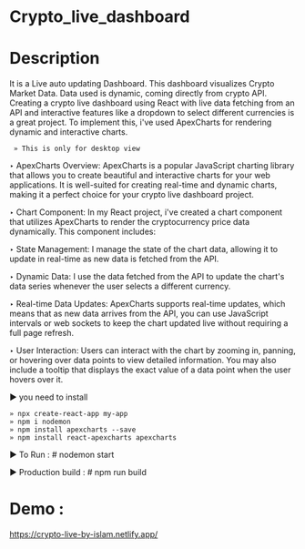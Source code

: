 ﻿# Crypto_live_dashboard
# Description
It is a Live auto updating Dashboard. This dashboard visualizes Crypto Market Data. Data used is dynamic, coming directly from crypto API. 
Creating a crypto live dashboard using React with live data fetching from an API and interactive features like a dropdown to select different currencies is a great project. To implement this, i've used ApexCharts for rendering dynamic and interactive charts. 

     » This is only for desktop view
     
‣ ApexCharts Overview:
ApexCharts is a popular JavaScript charting library that allows you to create beautiful and interactive charts for your web applications. It is well-suited for creating real-time and dynamic charts, making it a perfect choice for your crypto live dashboard project.

‣ Chart Component:
In my React project, i've created a chart component that utilizes ApexCharts to render the cryptocurrency price data dynamically. This component includes:

‣ State Management: I manage the state of the chart data, allowing it to update in real-time as new data is fetched from the API.

‣ Dynamic Data: I use the data fetched from the API to update the chart's data series whenever the user selects a different currency.

‣ Real-time Data Updates:
ApexCharts supports real-time updates, which means that as new data arrives from the API, you can use JavaScript intervals or web sockets to keep the chart updated live without requiring a full page refresh.

‣ User Interaction:
Users can interact with the chart by zooming in, panning, or hovering over data points to view detailed information. You may also include a tooltip that displays the exact value of a data point when the user hovers over it.

► you need to install 

    » npx create-react-app my-app
    » npm i nodemon
    » npm install apexcharts --save
    » npm install react-apexcharts apexcharts

► To Run :
    # nodemon start

► Production build :
    # npm run build

# Demo : 
https://crypto-live-by-islam.netlify.app/

